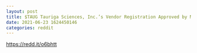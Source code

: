 ```yaml
--- 
layout: post 
title: $TAUG Tauriga Sciences, Inc.’s Vendor Registration Approved by Miami International Airport (MIA) 
date: 2021-06-23 1624450146 
categories: reddit 
--- 
```

https://redd.it/o6bhtt